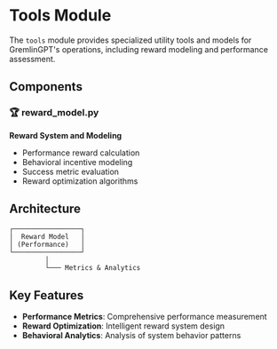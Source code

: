 # Tools Module

The `tools` module provides specialized utility tools and models for GremlinGPT's operations, including reward modeling and performance assessment.

## Components

### 🏆 reward_model.py
**Reward System and Modeling**
- Performance reward calculation
- Behavioral incentive modeling
- Success metric evaluation
- Reward optimization algorithms

## Architecture

```text
┌─────────────────┐
│  Reward Model   │
│ (Performance)   │
└─────────────────┘
         │
         └─── Metrics & Analytics
```

## Key Features

- **Performance Metrics**: Comprehensive performance measurement
- **Reward Optimization**: Intelligent reward system design
- **Behavioral Analytics**: Analysis of system behavior patterns
